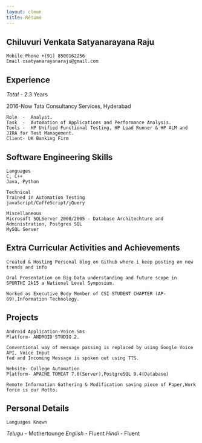 ```yaml
---
layout: clean
title: Résumé
---
```



## Chiluvuri Venkata Satyanarayana Raju


```
Mobile Phone +(91) 8500162256
Email csatyanarayanaraju@gmail.com
```

## Experience

_Total -_ 2.3 Years

2016-Now Tata Consultancy Services, Hyderabad

```
Role  -  Analyst.
Task  -  Automation of Applications and Performance Analysis.
Tools -  HP Unified Functional Testing, HP Load Runner & HP ALM and JIRA for Test Management.
Client- UK Banking Firm
```
## Software Engineering Skills

```
Languages
C, C++
Java, Python
```
```
Technical
Trained in Automation Testing
javaScript/CoffeScript/jQuery
```
```
Miscellaneous
Microsoft SQLServer 2000/2005 - Database Architechture and Administration, Postgres SQL
MySQL Server
```
## Extra Curricular Activities and Achievements

```
Created & Hosting Personal blog on Github where i keep posting on new trends and info
```

```
Oral Presentation on Big Data understanding and future scope in SPURTHI 2k15 a National Level Symposium.
```
```
Worked as Executive Body Member of CSI STUDENT CHAPTER (AP-69),Information Technology.
```
## Projects

```
Android Application-Voice Sms
Platform- ANDROID STUDIO 2.
```
```
Conventional way of message passing is replaced by using Google Voice API, Voice Input
fed and Incoming Message is spoken out using TTS.
```
```
Website- College Automation
Platform- APACHE TOMCAT 7.0(Server),PostgreSQL 9.4(Database)
```
```
Remote Information Gathering & Modification saving piece of Paper,Work force is our Motto.
```
## Personal Details

```
Languages Known
```
_Telugu_ - Mothertounge
_English_ - Fluent
_Hindi_ - Fluent

